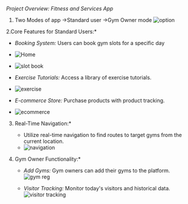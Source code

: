 *Project Overview: Fitness and Services App*

1. Two Modes of app
   ->Standard user
   ->Gym Owner mode
   ![option](https://github.com/asteekgoswami/FitSync-App/assets/96569849/e8a65234-6389-483c-a8fc-b43b60ca244b)

2.Core Features for Standard Users:*
   - *Booking System:* Users can book gym slots for a specific day
   - ![Home](https://github.com/asteekgoswami/FitSync-App/assets/96569849/6ba85aab-03db-4e15-b356-902354fc4357)
   - ![slot book](https://github.com/asteekgoswami/FitSync-App/assets/96569849/944c1426-187b-40eb-87b6-ad51fd7aa8cc)

   - *Exercise Tutorials:* Access a library of exercise tutorials.
   - ![exercise](https://github.com/asteekgoswami/FitSync-App/assets/96569849/9306c48b-06b9-4ebb-858c-4194f46732f8)
     
   - *E-commerce Store:* Purchase products with product tracking.
   - ![ecommerce](https://github.com/asteekgoswami/FitSync-App/assets/96569849/80854366-2daf-49fb-a9f8-84d8473fc5ff)
     
3. Real-Time Navigation:*
   - Utilize real-time navigation to find routes to target gyms from the current location.
   - ![navigation](https://github.com/asteekgoswami/FitSync-App/assets/96569849/d885272c-56dc-4cb3-b07b-e4d637029b58)

4. Gym Owner Functionality:*
   - *Add Gyms:* Gym owners can add their gyms to the platform.
   ![gym reg](https://github.com/asteekgoswami/FitSync-App/assets/96569849/19a56028-d95d-4b1e-8af2-0c290cd7eff7)

    - *Visitor Tracking:* Monitor today's visitors and historical data.
    ![visitor tracking](https://github.com/asteekgoswami/FitSync-App/assets/96569849/7e1b43c0-f376-4da3-8df4-f8dee74495fa)





